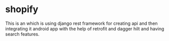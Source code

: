 # shopify
This is an which is using django rest framework for creating api and then integrating it android app with the help of retrofit and dagger hilt and having search features.
